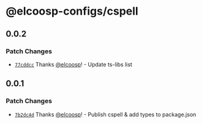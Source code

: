 # @elcoosp-configs/cspell

## 0.0.2

### Patch Changes

- [`77cddcc`](https://github.com/elcoosp/elcoosp-configs/commit/77cddccd52f623486c452d138072a688762bbfdf) Thanks [@elcoosp](https://github.com/elcoosp)! - Update ts-libs list

## 0.0.1

### Patch Changes

- [`7b2dc4d`](https://github.com/elcoosp/elcoosp-configs/commit/7b2dc4dd78eafafe3f7507036d6c938f02cd0eec) Thanks [@elcoosp](https://github.com/elcoosp)! - Publish cspell & add types to package.json
